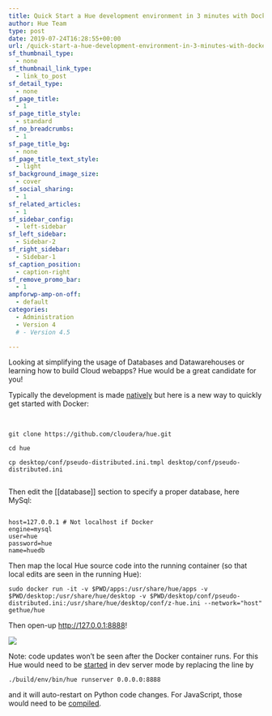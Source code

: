 ```yaml
---
title: Quick Start a Hue development environment in 3 minutes with Docker
author: Hue Team
type: post
date: 2019-07-24T16:28:55+00:00
url: /quick-start-a-hue-development-environment-in-3-minutes-with-docker/
sf_thumbnail_type:
  - none
sf_thumbnail_link_type:
  - link_to_post
sf_detail_type:
  - none
sf_page_title:
  - 1
sf_page_title_style:
  - standard
sf_no_breadcrumbs:
  - 1
sf_page_title_bg:
  - none
sf_page_title_text_style:
  - light
sf_background_image_size:
  - cover
sf_social_sharing:
  - 1
sf_related_articles:
  - 1
sf_sidebar_config:
  - left-sidebar
sf_left_sidebar:
  - Sidebar-2
sf_right_sidebar:
  - Sidebar-1
sf_caption_position:
  - caption-right
sf_remove_promo_bar:
  - 1
ampforwp-amp-on-off:
  - default
categories:
  - Administration
  - Version 4
  # - Version 4.5

---
```

Looking at simplifying the usage of Databases and Datawarehouses or learning how to build Cloud webapps? Hue would be a great candidate for you!

Typically the development is made [natively][1] but here is a new way to quickly get started with Docker:

&nbsp;

<pre><code class="bash">git clone https://github.com/cloudera/hue.git

cd hue

cp desktop/conf/pseudo-distributed.ini.tmpl desktop/conf/pseudo-distributed.ini

</code></pre>

Then edit the [[database]] section to specify a proper database, here MySql:

<div>
<pre><code class="bash">
host=127.0.0.1 # Not localhost if Docker
engine=mysql
user=hue
password=hue
name=huedb
</code></pre>
</div>

<div>
</div>

<div>
  Then map the local Hue source code into the running container (so that local edits are seen in the running Hue):
</div>

<pre><code class="bash">sudo docker run -it -v $PWD/apps:/usr/share/hue/apps -v $PWD/desktop:/usr/share/hue/desktop -v $PWD/desktop/conf/pseudo-distributed.ini:/usr/share/hue/desktop/conf/z-hue.ini --network="host" gethue/hue</code></pre>

Then open-up <http://127.0.0.1:8888>!

<a href="https://cdn.gethue.com/uploads/2017/12/Screen-Shot-2017-11-15-at-3.34.20-PM.png"><img src="https://cdn.gethue.com/uploads/2017/12/Screen-Shot-2017-11-15-at-3.34.20-PM.png" /></a>


Note: code updates won&#8217;t be seen after the Docker container runs. For this Hue would need to be [started][3] in dev server mode by replacing the line by

<pre><code class="bash">./build/env/bin/hue runserver 0.0.0.0:8888</code></pre>

and it will auto-restart on Python code changes. For JavaScript, those would need to be [compiled][4].

&nbsp;

 [1]: https://docs.gethue.com/developer/
 [2]: https://cdn.gethue.com/uploads/2017/12/Screen-Shot-2017-11-15-at-3.34.20-PM.png
 [3]: https://github.com/cloudera/hue/blob/master/tools/docker/hue/startup.sh#L5
 [4]: https://docs.gethue.com/developer/development/#javascript
